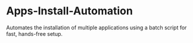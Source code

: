 # Apps-Install-Automation
Automates the installation of multiple applications using a batch script for fast, hands-free setup.
